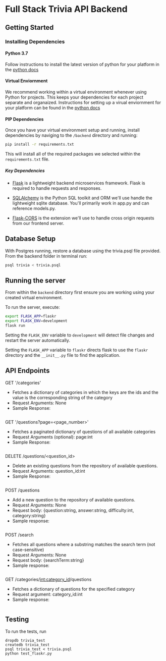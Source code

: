 # Full Stack Trivia API Backend

## Getting Started

### Installing Dependencies

#### Python 3.7

Follow instructions to install the latest version of python for your platform in the [python docs](https://docs.python.org/3/using/unix.html#getting-and-installing-the-latest-version-of-python)

#### Virtual Enviornment

We recommend working within a virtual environment whenever using Python for projects. This keeps your dependencies for each project separate and organaized. Instructions for setting up a virual enviornment for your platform can be found in the [python docs](https://packaging.python.org/guides/installing-using-pip-and-virtual-environments/)

#### PIP Dependencies

Once you have your virtual environment setup and running, install dependencies by naviging to the `/backend` directory and running:

```bash
pip install -r requirements.txt
```

This will install all of the required packages we selected within the `requirements.txt` file.

##### Key Dependencies

- [Flask](http://flask.pocoo.org/)  is a lightweight backend microservices framework. Flask is required to handle requests and responses.

- [SQLAlchemy](https://www.sqlalchemy.org/) is the Python SQL toolkit and ORM we'll use handle the lightweight sqlite database. You'll primarily work in app.py and can reference models.py. 

- [Flask-CORS](https://flask-cors.readthedocs.io/en/latest/#) is the extension we'll use to handle cross origin requests from our frontend server. 

## Database Setup
With Postgres running, restore a database using the trivia.psql file provided. From the backend folder in terminal run:
```bash
psql trivia < trivia.psql
```

## Running the server

From within the `backend` directory first ensure you are working using your created virtual environment.

To run the server, execute:

```bash
export FLASK_APP=flaskr
export FLASK_ENV=development
flask run
```

Setting the `FLASK_ENV` variable to `development` will detect file changes and restart the server automatically.

Setting the `FLASK_APP` variable to `flaskr` directs flask to use the `flaskr` directory and the `__init__.py` file to find the application. 


## API Endpoints

GET '/categories'
- Fetches a dictionary of categories in which the keys are the ids and the value is the corresponding string of the category
- Request Arguments: None
- Sample Response:
```

```

GET '/questions?page=<page_number>'
- Fetches a paginated dictionary of questions of all available categories
- Request Arguments (optional): page:int
- Sample Response:

```

```

DELETE /questions/<question_id> 
- Delete an existing questions from the repository of available questions.
- Request Arguments: question_id:int
- Sample Response:

```

```

POST /questions 
- Add a new question to the repository of available questions.
- Request Arguments: None
- Request body: {question:string, answer:string, difficulty:int, category:string}
- Sample response:

```

```

POST /search 
- Fetches all questions where a substring matches the search term (not case-sensitive)
- Request Arguments: None
- Request body: {searchTerm:string}
- Sample response:

```

```


GET /categories/<int:category_id>/questions 
- Fetches a dictionary of questions for the specified category
- Request argument: category_id:int
- Sample response:

```

```

## Testing
To run the tests, run
```
dropdb trivia_test
createdb trivia_test
psql trivia_test < trivia.psql
python test_flaskr.py
```